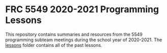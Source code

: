# FRC 5549 2020-2021 Programming Lessons
This repository contains summaries and resources from the 5549 programming subteam meetings during the school year of 2020-2021. The [lessons](lessons) folder contains all of the past lessons.
